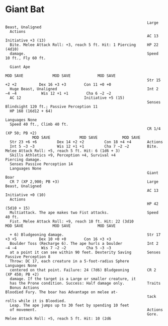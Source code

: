 # Giant Bat

                                                                   Large Beast, Unaligned
      Actions
                                                                   AC 13                            Initiative +3 (13)
      Bite. Melee Attack Roll: +3, reach 5 ft. Hit: 1 Piercing     HP 22 (4d10)
      damage.                                                      Speed 10 ft., Fly 60 ft.

      Giant Ape
                                                                             MOD SAVE             MOD SAVE            MOD SAVE
                                                                   Str 15 +2 +2          Dex 16 +3 +3        Con 11 +0 +0
      Huge Beast, Unaligned                                        Int 2 −4 −4           Wis 12 +1 +1        Cha 6 −2 −2
      AC 12                            Initiative +5 (15)
                                                                   Senses Blindsight 120 ft.; Passive Perception 11
      HP 168 (16d12 + 64)
                                                                   Languages None
      Speed 40 ft., Climb 40 ft.
                                                                   CR 1/4 (XP 50; PB +2)
                MOD SAVE             MOD SAVE           MOD SAVE
      Str 23 +6 +6         Dex 14 +2 +2         Con 18 +4 +4       Actions
      Int 5 −3 −3          Wis 12 +1 +1         Cha 7 −2 −2        Bite. Melee Attack Roll: +5, reach 5 ft. Hit: 6 (1d6 + 3)
      Skills Athletics +9, Perception +4, Survival +4              Piercing damage.
      Senses Passive Perception 14
      Languages None
                                                                   Giant Boar
      CR 7 (XP 2,900; PB +3)                                       Large Beast, Unaligned
                                                                   AC 13                            Initiative +0 (10)
      Actions
                                                                   HP 42 (5d10 + 15)
      Multiattack. The ape makes two Fist attacks.                 Speed 40 ft.
      Fist. Melee Attack Roll: +9, reach 10 ft. Hit: 22 (3d10                MOD SAVE             MOD SAVE            MOD SAVE

      + 6) Bludgeoning damage.                                     Str 17 +3 +5          Dex 10 +0 +0        Con 16 +3 +3
      Boulder Toss (Recharge 6). The ape hurls a boulder           Int 2 −4 −4           Wis 7 −2 −2         Cha 5 −3 −3
      at a point it can see within 90 feet. Dexterity Saving       Senses Passive Perception 8
      Throw: DC 17, each creature in a 5-foot-radius Sphere        Languages None
      centered on that point. Failure: 24 (7d6) Bludgeoning        CR 2 (XP 450; PB +2)
      damage. If the target is a Large or smaller creature, it
      has the Prone condition. Success: Half damage only.          Traits
      Bonus Actions                                                Bloodied Fury. The boar has Advantage on melee at-
                                                                   tack rolls while it is Bloodied.
      Leap. The ape jumps up to 30 feet by spending 10 feet
      of movement.                                                 Actions
                                                                   Gore. Melee Attack Roll: +5, reach 5 ft. Hit: 10 (2d6
